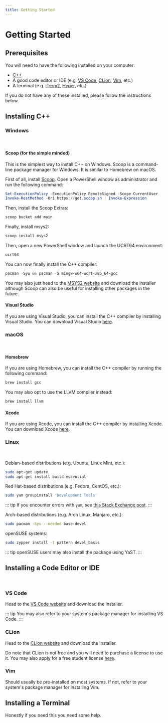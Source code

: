 ```yaml
---
title: Getting Started
---
```


# Getting Started

## Prerequisites

You will need to have the following installed on your computer:
- [C++](https://isocpp.org/)
- A good code editor or IDE (e.g. [VS Code](https://code.visualstudio.com/), [CLion](https://www.jetbrains.com/clion/), [Vim](https://www.vim.org/), etc.)
- A terminal (e.g. [iTerm2](https://iterm2.com/), [Hyper](https://hyper.is/), etc.)

If you do not have any of these installed, please follow the instructions below.

## Installing C++
### Windows

<br />

#### Scoop (for the simple minded)

This is the simplest way to install C++ on Windows. Scoop is a command-line package manager for Windows. It is similar to Homebrew on macOS.

First of all, install [Scoop](https://scoop.sh/). Open a PowerShell window as administrator and run the following command:

```powershell
Set-ExecutionPolicy -ExecutionPolicy RemoteSigned -Scope CurrentUser
Invoke-RestMethod -Uri https://get.scoop.sh | Invoke-Expression
```

Then, install the Scoop Extras:

```powershell
scoop bucket add main
```

Finally, install msys2:

```powershell
scoop install msys2
```

Then, open a new PowerShell window and launch the UCRT64 environment:

```powershell
ucrt64
```

You can now finally install the C++ compiler:

```powershell
pacman -Syu && pacman -S mingw-w64-ucrt-x86_64-gcc
```

You may also just head to the [MSYS2 website](https://www.msys2.org/) and download the installer although Scoop can also be useful for installing other packages in the future.

#### Visual Studio

If you are using Visual Studio, you can install the C++ compiler by installing Visual Studio. You can download Visual Studio [here](https://visualstudio.microsoft.com/downloads/).


### macOS

<br />

#### Homebrew

If you are using Homebrew, you can install the C++ compiler by running the following command:

```bash
brew install gcc
```

You may also opt to use the LLVM compiler instead:

```bash
brew install llvm
```

#### Xcode

If you are using Xcode, you can install the C++ compiler by installing Xcode. You can download Xcode [here](https://developer.apple.com/xcode/).


### Linux

<br />

Debian-based distributions (e.g. Ubuntu, Linux Mint, etc.):

```bash
sudo apt-get update
sudo apt-get install build-essential
```

Red Hat-based distributions (e.g. Fedora, CentOS, etc.):

```bash
sudo yum groupinstall 'Development Tools'
```

::: tip
If you encounter errors with `yum`, see [this Stack Exchange post](https://unix.stackexchange.com/a/585310).
:::

Arch-based distributions (e.g. Arch Linux, Manjaro, etc.):

```bash
sudo pacman -Syu --needed base-devel
```

openSUSE systems:

```bash
sudo zypper install -t pattern devel_basis
```

::: tip
openSUSE users may also install the package using YaST.
:::

## Installing a Code Editor or IDE

<br />

### VS Code

Head to the [VS Code website](https://code.visualstudio.com/) and download the installer.

::: tip
You may also refer to your system's package manager for installing VS Code.
:::

### CLion

Head to the [CLion website](https://www.jetbrains.com/clion/) and download the installer.

Do note that CLion is not free and you will need to purchase a license to use it. You may also apply for a free student license [here](https://www.jetbrains.com/community/education/#students).

### Vim

Should usually be pre-installed on most systems. If not, refer to your system's package manager for installing Vim.

## Installing a Terminal

Honestly if you need this you need some help.
